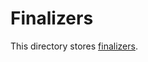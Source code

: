 # Finalizers

This directory stores [finalizers](https://klasa.js.org/#/docs/klasa/master/Piece%20Basics/CreatingFinalizers).
